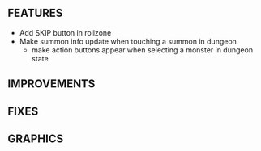 ## FEATURES
- Add SKIP button in rollzone
- Make summon info update when touching a summon in dungeon
    - make action buttons appear when selecting a monster in dungeon state

## IMPROVEMENTS

## FIXES

## GRAPHICS
